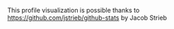 This profile visualization is possible thanks to https://github.com/jstrieb/github-stats by Jacob Strieb
